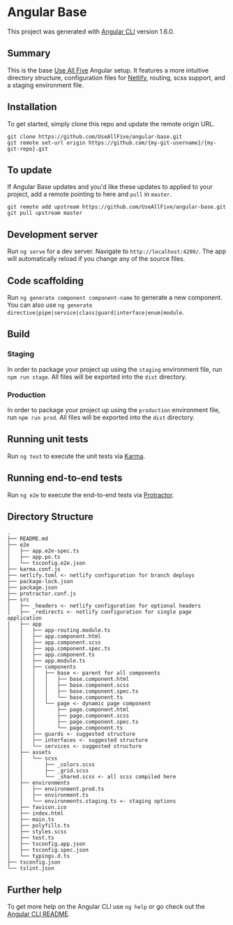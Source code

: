 # Angular Base

This project was generated with [Angular CLI](https://github.com/angular/angular-cli) version 1.6.0.

## Summary

This is the base [Use All Five](https://useallfive.com/) Angular setup. It features a more intuitive directory structure, configuration files for [Netlify](https://www.netlify.com/), routing, scss support, and a staging environment file. 

## Installation

To get started, simply clone this repo and update the remote origin URL.

```
git clone https://github.com/UseAllFive/angular-base.git
git remote set-url origin https://github.com/{my-git-username}/{my-git-repo}.git
```

## To update

If Angular Base updates and you'd like these updates to applied to your project, add a remote pointing to here and `pull` in `master`.

```
git remote add upstream https://github.com/UseAllFive/angular-base.git
git pull upstream master
```

## Development server

Run `ng serve` for a dev server. Navigate to `http://localhost:4200/`. The app will automatically reload if you change any of the source files.

## Code scaffolding

Run `ng generate component component-name` to generate a new component. You can also use `ng generate directive|pipe|service|class|guard|interface|enum|module`.

## Build
 
### Staging
In order to package your project up using the `staging` environment file, run `npm run stage`. All files will be exported into the `dist` directory.

### Production
In order to package your project up using the `production` environment file, run `npm run prod`. All files will be exported into the `dist` directory.

## Running unit tests

Run `ng test` to execute the unit tests via [Karma](https://karma-runner.github.io).

## Running end-to-end tests

Run `ng e2e` to execute the end-to-end tests via [Protractor](http://www.protractortest.org/).

## Directory Structure

```
.
├── README.md
├── e2e
│   ├── app.e2e-spec.ts
│   ├── app.po.ts
│   └── tsconfig.e2e.json
├── karma.conf.js
├── netlify.toml <- netlify configuration for branch deploys
├── package-lock.json
├── package.json
├── protractor.conf.js
├── src
│   ├── _headers <- netlify configuration for optional headers
│   ├── _redirects <- netlify configuration for single page application
│   ├── app
│   │   ├── app-routing.module.ts
│   │   ├── app.component.html
│   │   ├── app.component.scss
│   │   ├── app.component.spec.ts
│   │   ├── app.component.ts
│   │   ├── app.module.ts
│   │   ├── components
│   │   │   ├── base <- parent for all components
│   │   │   │   ├── base.component.html
│   │   │   │   ├── base.component.scss
│   │   │   │   ├── base.component.spec.ts
│   │   │   │   └── base.component.ts
│   │   │   └── page <- dynamic page component
│   │   │       ├── page.component.html
│   │   │       ├── page.component.scss
│   │   │       ├── page.component.spec.ts
│   │   │       └── page.component.ts
│   │   ├── guards <- suggested structure
│   │   ├── interfaces <- suggested structure
│   │   └── services <- suggested structure
│   ├── assets
│   │   └── scss
│   │       ├── _colors.scss
│   │       ├── _grid.scss
│   │       └── _shared.scss <- all scss compiled here
│   ├── environments
│   │   ├── environment.prod.ts
│   │   ├── environment.ts
│   │   └── environments.staging.ts <- staging options
│   ├── favicon.ico
│   ├── index.html
│   ├── main.ts
│   ├── polyfills.ts
│   ├── styles.scss
│   ├── test.ts
│   ├── tsconfig.app.json
│   ├── tsconfig.spec.json
│   └── typings.d.ts
├── tsconfig.json
└── tslint.json
```

## Further help

To get more help on the Angular CLI use `ng help` or go check out the [Angular CLI README](https://github.com/angular/angular-cli/blob/master/README.md).
